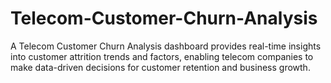 # Telecom-Customer-Churn-Analysis
 A Telecom Customer Churn Analysis dashboard provides real-time insights into customer attrition trends and factors, enabling telecom companies to make data-driven decisions for customer retention and business growth.
